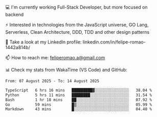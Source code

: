 💻 I'm currently working Full-Stack Developer, but more focused on backend

⚡ Interested in technologies from the JavaScript universe, GO Lang, Serverless, Clean Architecture, DDD, TDD and other design patterns

👥 Take a look at my LinkedIn profile: linkedin.com/in/felipe-romao-1442a814b/

📫 How to reach me: feliperomao.a@gmail.com

📊 Check my stats from WakaTime (VS Code) and GitHub:

<!--START_SECTION:waka-->

```txt
From: 07 August 2025 - To: 14 August 2025

TypeScript   6 hrs 16 mins   █████████▓░░░░░░░░░░░░░░░   38.04 %
Python       5 hrs 11 mins   ████████░░░░░░░░░░░░░░░░░   31.54 %
Bash         1 hr 18 mins    ██░░░░░░░░░░░░░░░░░░░░░░░   07.92 %
Go           59 mins         █▒░░░░░░░░░░░░░░░░░░░░░░░   05.99 %
Markdown     43 mins         █░░░░░░░░░░░░░░░░░░░░░░░░   04.40 %
```

<!--END_SECTION:waka-->
